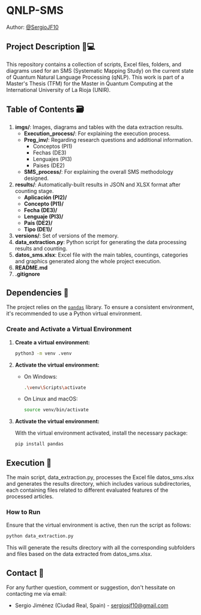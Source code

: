 # QNLP-SMS
Author: [@SergioJF10](https://github.com/SergioJF10)

## Project Description 🧪💻

This repository contains a collection of scripts, Excel files, folders, and diagrams used for an SMS (Systematic Mapping Study) on the current state of Quantum Natural Language Processing (qNLP). This work is part of a Master's Thesis (TFM) for the Master in Quantum Computing at the International University of La Rioja (UNIR).

## Table of Contents 🗃️
1. **imgs/**: Images, diagrams and tables with the data extraction results.
   - **Execution_process/**: For explaining the execution process.
   - **Preg_inv/**: Regarding research questions and additional information.
     - Conceptos (PI1)
     - Fechas (DE3)
     - Lenguajes (PI3)
     - Paises (DE2)
   - **SMS_process/**: For explaining the overall SMS methodology designed.
2. **results/**: Automatically-built results in JSON and XLSX format after counting stage.
   - **Aplicación (PI2)/**
   - **Concepto (PI1)/**
   - **Fecha (DE3)/**
   - **Lenguaje (PI3)/**
   - **País (DE2)/**
   - **Tipo (DE1)/**
3. **versions/**: Set of versions of the memory.
4. **data_extraction.py**: Python script for generating the data processing results and counting.
5. **datos_sms.xlsx**: Excel file with the main tables, countings, categories and graphics generated along the whole project execution.
6. **README.md**
7. **.gitignore**

## Dependencies 🚩
The project relies on the [`pandas`](https://pandas.pydata.org/) library. To ensure a consistent environment, it's recommended to use a Python virtual environment.

### Create and Activate a Virtual Environment

1. **Create a virtual environment:**

    ```bash
    python3 -m venv .venv
    ```
2. **Activate the virtual environment:**

    - On Windows:
        ```bash
        .\venv\Scripts\activate
        ```
    - On Linux and macOS:
        ```bash
        source venv/bin/activate
        ```
2. **Activate the virtual environment:**

    With the virtual environment activated, install the necessary package:
    ```bash
    pip install pandas
    ```

## Execution 🚀

The main script, data_extraction.py, processes the Excel file datos_sms.xlsx and generates the results directory, which includes various subdirectories, each containing files related to different evaluated features of the processed articles.

### How to Run

Ensure that the virtual environment is active, then run the script as follows:

```bash
python data_extraction.py
```

This will generate the results directory with all the corresponding subfolders and files based on the data extracted from datos_sms.xlsx.

## Contact 🫡
For any further question, comment or suggestion, don't hessitate on contacting me via email:
  - Sergio Jiménez (Ciudad Real, Spain) - [sergiosjf10@gmail.com](mailto:sergiosjf10@gmail.com)
